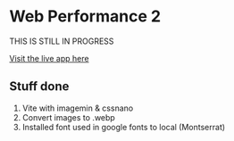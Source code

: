 # Web Performance 2

THIS IS STILL IN PROGRESS

[Visit the live app here](https://webperf2.netlify.app/)

## Stuff done

1. Vite with imagemin & cssnano
2. Convert images to .webp
3. Installed font used in google fonts to local (Montserrat)
